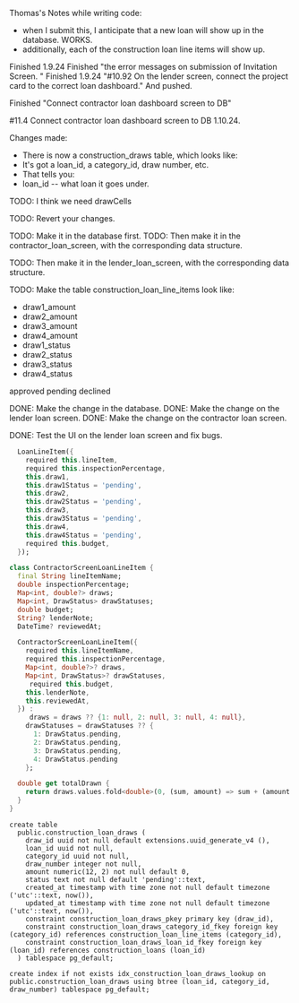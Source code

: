Thomas's Notes while writing code: 
- when I submit this, I anticipate that a new loan will show up in the database. WORKS. 
- additionally, each of the construction loan line items will show up. 




Finished 1.9.24 Finished "the error messages on submission of Invitation Screen. "
Finished 1.9.24 "#10.92 On the lender screen, connect the project card to the correct loan dashboard."
And pushed. 


Finished "Connect contractor loan dashboard screen to DB"



#11.4 Connect contractor loan dashboard screen to DB 1.10.24. 



Changes made: 
- There is now a construction_draws table, which looks like: 
- It's got a loan_id, a category_id, draw number, etc. 
- That tells you: 
- loan_id -- what loan it goes under. 

TODO: I think we need drawCells



TODO: Revert your changes. 

TODO: Make it in the database first. 
TODO: Then make it in the contractor_loan_screen, with the corresponding
data structure. 

TODO: Then make it in the lender_loan_screen, with the corresponding data structure. 

TODO: Make the table construction_loan_line_items look like: 
- draw1_amount
- draw2_amount
- draw3_amount
- draw4_amount
- draw1_status
- draw2_status
- draw3_status
- draw4_status

approved
pending
declined 

DONE: Make the change in the database. 
DONE: Make the change on the lender loan screen. 
DONE: Make the change on the contractor loan screen. 

DONE: Test the UI on the lender loan screen and fix bugs. 



```dart
  LoanLineItem({
    required this.lineItem,
    required this.inspectionPercentage,
    this.draw1,
    this.draw1Status = 'pending',
    this.draw2,
    this.draw2Status = 'pending',
    this.draw3,
    this.draw3Status = 'pending',
    this.draw4,
    this.draw4Status = 'pending',
    required this.budget,
  });
```


```dart
class ContractorScreenLoanLineItem {
  final String lineItemName;
  double inspectionPercentage;
  Map<int, double?> draws;  
  Map<int, DrawStatus> drawStatuses;
  double budget;
  String? lenderNote;
  DateTime? reviewedAt;

  ContractorScreenLoanLineItem({
    required this.lineItemName,
    required this.inspectionPercentage,
    Map<int, double?>? draws,
    Map<int, DrawStatus>? drawStatuses,
     required this.budget,
    this.lenderNote,
    this.reviewedAt,
  }) : 
     draws = draws ?? {1: null, 2: null, 3: null, 4: null},
    drawStatuses = drawStatuses ?? {
      1: DrawStatus.pending, 
      2: DrawStatus.pending, 
      3: DrawStatus.pending, 
      4: DrawStatus.pending
    };

  double get totalDrawn {
    return draws.values.fold<double>(0, (sum, amount) => sum + (amount ?? 0));
  }
}
```








```
create table
  public.construction_loan_draws (
    draw_id uuid not null default extensions.uuid_generate_v4 (),
    loan_id uuid not null,
    category_id uuid not null,
    draw_number integer not null,
    amount numeric(12, 2) not null default 0,
    status text not null default 'pending'::text,
    created_at timestamp with time zone not null default timezone ('utc'::text, now()),
    updated_at timestamp with time zone not null default timezone ('utc'::text, now()),
    constraint construction_loan_draws_pkey primary key (draw_id),
    constraint construction_loan_draws_category_id_fkey foreign key (category_id) references construction_loan_line_items (category_id),
    constraint construction_loan_draws_loan_id_fkey foreign key (loan_id) references construction_loans (loan_id)
  ) tablespace pg_default;

create index if not exists idx_construction_loan_draws_lookup on public.construction_loan_draws using btree (loan_id, category_id, draw_number) tablespace pg_default;
```
